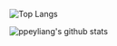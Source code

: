 ![Top Langs](https://github-readme-stats.vercel.app/api/top-langs/?username=ppeyliang&theme=vision-friendly-dark&layout=compact)

![ppeyliang's github stats](https://github-readme-stats.vercel.app/api?username=ppeyliang&show_icons=true&count_private=true&line_height=25&include_all_commits=true&hide=contribs&theme=vision-friendly-dark)
